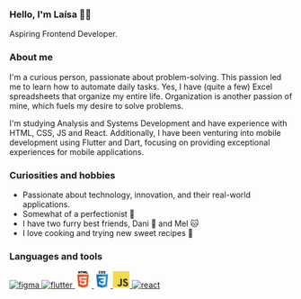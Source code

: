 ### Hello, I'm Laísa 🙋‍♀️

Aspiring Frontend Developer.


### About me

I'm a curious person, passionate about problem-solving. This passion led me to learn how to automate daily tasks. Yes, I have (quite a few) Excel spreadsheets that organize my entire life. Organization is another passion of mine, which fuels my desire to solve problems.

I'm studying Analysis and Systems Development and have experience with HTML, CSS, JS and React. Additionally, I have been venturing into mobile development using Flutter and Dart, focusing on providing exceptional experiences for mobile applications.


### Curiosities and hobbies

- Passionate about technology, innovation, and their real-world applications.
- Somewhat of a perfectionist 👀
- I have two furry best friends, Dani 🐶 and Mel 🐱
- I love cooking and trying new sweet recipes 🍪


### Languages and tools

<p align="left"> 
  <a href="https://www.figma.com/" target="_blank" rel="noreferrer"> 
    <img src="https://www.vectorlogo.zone/logos/figma/figma-icon.svg" alt="figma" width="30" height="30"/> </a> 

  <a href="https://flutter.dev" target="_blank" rel="noreferrer"> 
    <img src="https://www.vectorlogo.zone/logos/flutterio/flutterio-icon.svg" alt="flutter" width="30" height="30"/> </a> 
 
  <a href="https://www.w3.org/html/" target="_blank" rel="noreferrer"> 
    <img src="https://raw.githubusercontent.com/devicons/devicon/master/icons/html5/html5-original-wordmark.svg" alt="html5" width="30" height="30"/> </a> 
    
  <a href="https://www.w3schools.com/css/" target="_blank" rel="noreferrer"> 
    <img src="https://raw.githubusercontent.com/devicons/devicon/master/icons/css3/css3-original-wordmark.svg" alt="css3" width="30" height="30"/> </a> 
    
  <a href="https://developer.mozilla.org/en-US/docs/Web/JavaScript" target="_blank" rel="noreferrer"> 
    <img src="https://raw.githubusercontent.com/devicons/devicon/master/icons/javascript/javascript-original.svg" alt="javascript" width="30" height="30"/> </a> 
    
  <a href="https://react.dev" target="_blank" rel="noreferrer"> 
    <img src="https://www.vectorlogo.zone/logos/reactjs/reactjs-icon.svg" alt="react" width="30" height="30"/> </a> 
</p>
